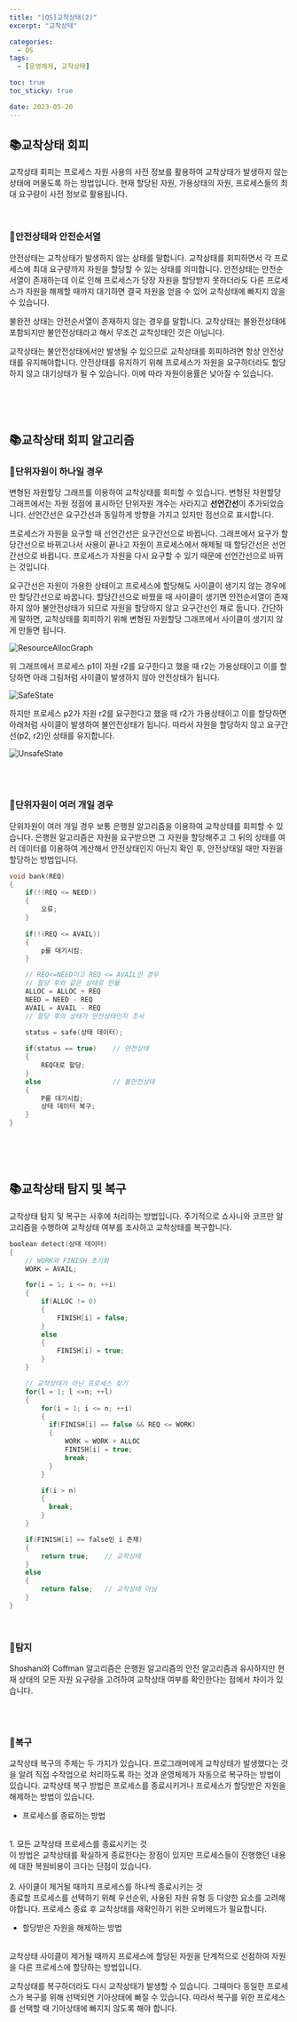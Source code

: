 ```yaml
---
title: "[OS]교착상태(2)"
excerpt: "교착상태"

categories:
  - OS
tags:
  - [운영체제, 교착상태]

toc: true
toc_sticky: true

date: 2023-05-20
---
```


## 📚교착상태 회피
교착상태 회피는 프로세스 자원 사용의 사전 정보를 활용하여 교착상태가 발생하지 않는 상태에 머물도록 하는 방법입니다. 현재 할당된 자원, 가용상태의 자원, 프로세스들의 최대 요구량이 사전 정보로 활용됩니다.

<br>

### 📄안전상태와 안전순서열
안전상태는 교착상태가 발생하지 않는 상태를 말합니다. 교착상태를 회피하면서 각 프로세스에 최대 요구량까지 자원을 할당할 수 있는 상태를 의미합니다. 안전상태는 안전순서열이 존재하는데 이로 인해 프로세스가 당장 자원을 할당받지 못하더라도 다른 프로세스가 자원을 해제할 때까지 대기하면 결국 자원을 얻을 수 있어 교착상태에 빠지지 않을 수 있습니다.

불완전 상태는 안전순서열이 존재하지 않는 경우를 말합니다. 교착상태는 불완전상태에 포함되지만 불안전상태라고 해서 무조건 교착상태인 것은 아닙니다.

교착상태는 불안전상태에서만 발생될 수 있으므로 교착상태를 회피하려면 항상 안전상태를 유지해야합니다. 안전상태를 유지하기 위해 프로세스가 자원을 요구하더라도 할당하지 않고 대기상태가 될 수 있습니다. 이에 따라 자원이용률은 낮아질 수 있습니다.

<br><br><br>

## 📚교착상태 회피 알고리즘
### 📄단위자원이 하나일 경우
변형된 자원할당 그래프를 이용하여 교착상태를 회피할 수 있습니다. 변형된 자원할당 그래프에서는 자원 정점에 표시하던 단위자원 개수는 사라지고 **선언간선**이 추가되었습니다. 선언간선은 요구간선과 동일하게 방향을 가지고 있지만 점선으로 표시합니다.

프로세스가 자원을 요구할 때 선언간선은 요구간선으로 바뀝니다. 그래프에서 요구가 할당간선으로 바뀌고나서 사용이 끝나고 자원이 프로세스에서 해제될 때 할당간선은 선언간선으로 바뀝니다. 프로세스가 자원을 다시 요구할 수 있기 때문에 선언간선으로 바뀌는 것입니다.

요구간선은 자원이 가용한 상태이고 프로세스에 할당해도 사이클이 생기지 않는 경우에만 할당간선으로 바꿉니다. 할당간선으로 바꿨을 때 사이클이 생기면 안전순서열이 존재하지 않아 불안전상태가 되므로 자원을 할당하지 않고 요구간선인 채로 둡니다. 간단하게 말하면, 교착상태를 회피하기 위해 변형된 자원할당 그래프에서 사이클이 생기지 않게 만들면 됩니다.

![ResourceAllocGraph](\assets\images\OS\ResourceAllocGraph.png)

위 그래프에서 프로세스 p1이 자원 r2를 요구한다고 했을 때 r2는 가용상태이고 이를 할당하면 아래 그림처럼 사이클이 발생하지 않아 안전상태가 됩니다.

![SafeState](\assets\images\OS\SafeState.png)

하지만 프로세스 p2가 자원 r2를 요구한다고 했을 때 r2가 가용상태이고 이를 할당하면 아래처럼 사이클이 발생하여 불안전상태가 됩니다. 따라서 자원을 할당하지 않고 요구간선(p2, r2)인 상태를 유지합니다.

![UnsafeState](\assets\images\OS\UnsafeState.png)

<br><br>

### 📄단위자원이 여러 개일 경우
단위자원이 여러 개일 경우 보통 은행원 알고리즘을 이용하여 교착상태를 회피할 수 있습니다. 은행원 알고리즘은 자원을 요구받으면 그 자원을 할당해주고 그 뒤의 상태를 여러 데이터를 이용하여 계산해서 안전상태인지 아닌지 확인 후, 안전상태일 때만 자원을 할당하는 방법입니다.

```c
void bank(REQ)
{
    if(!(REQ <= NEED))
    {
        오류;
    }
    
    if(!(REQ <= AVAIL))
    {
        p를 대기시킴;
    }

    // REQ<=NEED이고 REQ <= AVAIL인 경우
    // 할당 후와 같은 상태로 만듦
    ALLOC = ALLOC + REQ
    NEED = NEED - REQ
    AVAIL = AVAIL - REQ
    // 할당 후의 상태가 안전상태인지 조사
    
    status = safe(상태 데이터);

    if(status == true)    // 안전상태
    {
        REQ대로 할당;
    }
    else                  // 불안전상태
    {
        P를 대기시킴;
        상태 데이터 복구;
    }
}
```

<br><br><br>

## 📚교착상태 탐지 및 복구
교착상태 탐지 및 복구는 사후에 처리하는 방법입니다. 주기적으로 쇼사니와 코프만 알고리즘을 수행하여 교착상태 여부를 조사하고 교착상태를 복구합니다.

```c
boolean detect(상태 데이터)
{
    // WORK와 FINISH 초기화
    WORK = AVAIL;

    for(i = 1; i <= n; ++i)
    {
        if(ALLOC != 0)
        {
            FINISH[i] = false;
        }
        else
        {
            FINISH[i] = true;
        }
    }

    // 교착상태가 아닌 프로세스 찾기
    for(l = 1; l <=n; ++l)
    {
        for(i = 1; i <= n; ++i)
        {
          if(FINISH[i] == false && REQ <= WORK)
          {
              WORK = WORK + ALLOC
              FINISH[i] = true;
              break;
          }
        }

        if(i > n)
        {
          break;
        }
    }

    if(FINISH[i] == false인 i 존재)
    {
        return true;    // 교착상태
    }
    else
    {
        return false;   // 교착상태 아님
    }
}
```

<br>

### 📄탐지
Shoshani와 Coffman 알고리즘은 은행원 알고리즘의 안전 알고리즘과 유사하지만 현재 상태의 모든 자원 요구량을 고려하여 교착상태 여부를 확인한다는 점에서 차이가 있습니다.

<br><br>

### 📄복구
교착상태 복구의 주체는 두 가지가 있습니다. 프로그래머에게 교착상태가 발생했다는 것을 알려 직접 수작업으로 처리하도록 하는 것과 운영체제가 자동으로 복구하는 방법이 있습니다. 교착상태 복구 방법은 프로세스를 종료시키거나 프로세스가 할당받은 자원을 해제하는 방법이 있습니다.

* 프로세스를 종료하는 방법
<br>
  1. 모든 교착상태 프로세스를 종료시키는 것
  <br>
  이 방법은 교착상태를 확실하게 종료한다는 장점이 있지만 프로세스들이 진행했던 내용에 대한 복원비용이 크다는 단점이 있습니다.
  <br><br>
  2. 사이클이 제거될 때까지 프로세스를 하나씩 종료시키는 것
  <br>
  종료할 프로세스를 선택하기 위해 우선순위, 사용된 자원 유형 등 다양한 요소를 고려해야합니다. 프로세스 종료 후 교착상태를 재확인하기 위한 오버헤드가 필요합니다.

<br>

* 할당받은 자원을 해제하는 방법
<br>
교착상태 사이클이 제거될 때까지 프로세스에 할당된 자원을 단계적으로 선점하여 자원을 다른 프로세스에 할당하는 방법입니다.

교착상태를 복구하더라도 다시 교착상태가 발생할 수 있습니다. 그때마다 동일한 프로세스가 복구를 위해 선택되면 기아상태에 빠질 수 있습니다. 따라서 복구를 위한 프로세스를 선택할 때 기아상태에 빠지지 않도록 해야 합니다.

<br><br>